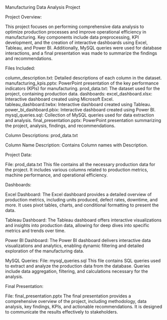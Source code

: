 Manufacturing Data Analysis Project

Project Overview:

This project focuses on performing comprehensive data analysis to optimize production processes and improve operational efficiency in manufacturing. Key components include data preprocessing, KPI development, and the creation of interactive dashboards using Excel, Tableau, and Power BI. Additionally, MySQL queries were used for database interactions, and a final presentation was made to summarize the findings and recommendations.

Files Included:

column_description.txt: Detailed descriptions of each column in the dataset.
manufacturing_kpis.pptx: PowerPoint presentation of the key performance indicators (KPIs) for manufacturing.
prod_data.txt: The dataset used for the project, containing production data.
dashboards:
excel_dashboard.xlsx: Interactive dashboard created using Microsoft Excel.
tableau_dashboard.twbx: Interactive dashboard created using Tableau.
power_bi_dashboard.pbix: Interactive dashboard created using Power BI.
mysql_queries.sql: Collection of MySQL queries used for data extraction and analysis.
final_presentation.pptx: PowerPoint presentation summarizing the project, analysis, findings, and recommendations.

Column Descriptions:
prod_data.txt

Column Name	Description:
Contains Column names with Description.

Project Data:

File: prod_data.txt
This file contains all the necessary production data for the project. It includes various columns related to production metrics, machine performance, and operational efficiency.

Dashboards:

Excel Dashboard:
The Excel dashboard provides a detailed overview of production metrics, including units produced, defect rates, downtime, and more. It uses pivot tables, charts, and conditional formatting to present the data.

Tableau Dashboard:
The Tableau dashboard offers interactive visualizations and insights into production data, allowing for deep dives into specific metrics and trends over time.

Power BI Dashboard:
The Power BI dashboard delivers interactive data visualizations and analytics, enabling dynamic filtering and detailed exploration of the manufacturing data.

MySQL Queries:
File: mysql_queries.sql
This file contains SQL queries used to extract and analyze the production data from the database. Queries include data aggregation, filtering, and calculations necessary for the analysis.

Final Presentation:

File: final_presentation.pptx
The final presentation provides a comprehensive overview of the project, including methodology, data analysis, key findings, KPIs, and actionable recommendations. It is designed to communicate the results effectively to stakeholders.
